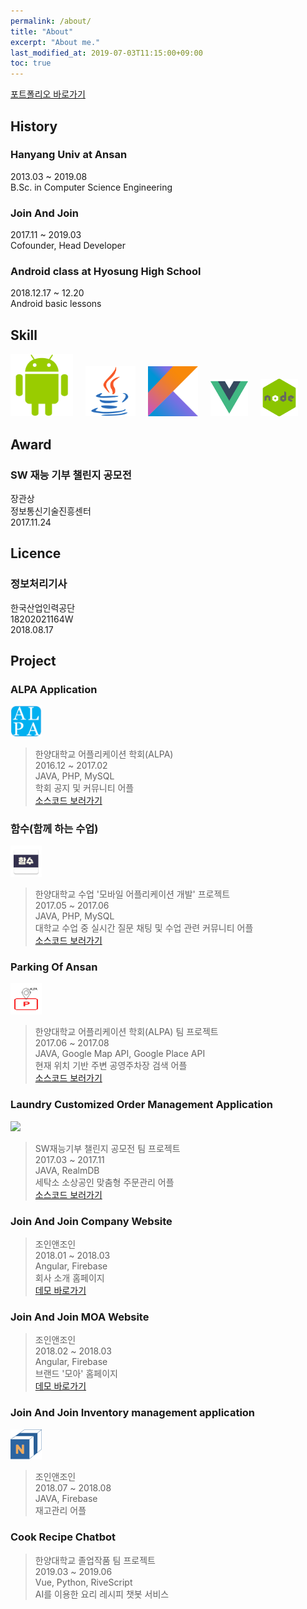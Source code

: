 ```yaml
---
permalink: /about/
title: "About"
excerpt: "About me."
last_modified_at: 2019-07-03T11:15:00+09:00
toc: true
---
```


[포트폴리오 바로가기][portfolio]

## History

### Hanyang Univ at Ansan 

2013.03 ~ 2019.08  
B.Sc. in Computer Science Engineering

### Join And Join 

2017.11 ~ 2019.03  
Cofounder, Head Developer

### Android class at Hyosung High School 

2018.12.17 ~ 12.20  
Android basic lessons


## Skill

<img src="../assets/about/android.png" style="width: 100px; margin-right: 16px">
<img src="../assets/about/java.png" style="width: 80px; margin-right: 16px">
<img src="../assets/about/kotlin.png" style="width: 80px; margin-right: 16px">
<img src="../assets/about/vue.png" style="width: 60px; margin-right: 16px">
<img src="../assets/about/nodejs.png" style="width: 60px">

## Award

### SW 재능 기부 챌린지 공모전
장관상  
정보통신기술진흥센터  
2017.11.24

## Licence

### 정보처리기사  
한국산업인력공단  
18202021164W  
2018.08.17

## Project
### ALPA Application

<img src="https://raw.githubusercontent.com/ParkBeomMin/project_alpa/master/%EA%B7%B8%EB%A6%BC1.png" style="width: 50px">

> 한양대학교 어플리케이션 학회(ALPA)  
2016.12 ~ 2017.02  
JAVA, PHP, MySQL  
학회 공지 및 커뮤니티 어플  
[소스코드 보러가기][alpa-url]  

### 함수(함께 하는 수업)

<img src="https://raw.githubusercontent.com/ParkBeomMin/TogetherClass/master/app/src/main/res/mipmap-hdpi/ic_launcher.png" style="width: 50px">

> 한양대학교 수업 '모바일 어플리케이션 개발' 프로젝트  
2017.05 ~ 2017.06  
JAVA, PHP, MySQL  
대학교 수업 중 실시간 질문 채팅 및 수업 관련 커뮤니티 어플  
[소스코드 보러가기][together-class-url]  


### Parking Of Ansan

<img src="https://raw.githubusercontent.com/ParkBeomMin/ParkingOfAnsan/master/app/src/main/res/drawable/logo.png" style="width: 50px">

> 한양대학교 어플리케이션 학회(ALPA) 팀 프로젝트  
2017.06 ~ 2017.08  
JAVA, Google Map API, Google Place API  
현재 위치 기반 주변 공영주차장 검색 어플  
[소스코드 보러가기][parking-of-ansan-url]  

### Laundry Customized Order Management Application

<img src="https://raw.githubusercontent.com/jisung0920/Darimi/master/app/src/main/res/drawable/logo.png" style="width: 50px">

> SW재능기부 챌린지 공모전 팀 프로젝트  
2017.03 ~ 2017.11  
JAVA, RealmDB  
세탁소 소상공인 맞춤형 주문관리 어플  
[소스코드 보러가기][sosang-url]  

### Join And Join Company Website

> 조인앤조인  
2018.01 ~ 2018.03  
Angular, Firebase  
회사 소개 홈페이지  
[데모 바로가기][join-company-url]  

### Join And Join MOA Website

> 조인앤조인  
2018.02 ~ 2018.03  
Angular, Firebase  
브랜드 '모아' 홈페이지  
[데모 바로가기][join-moa-url]   

### Join And Join Inventory management application

<img src="../assets/about/stock_manager_logo.png" style="width: 50px">

> 조인앤조인  
2018.07 ~ 2018.08  
JAVA, Firebase  
재고관리 어플

### Cook Recipe Chatbot

> 한양대학교 졸업작품 팀 프로젝트  
2019.03 ~ 2019.06  
Vue, Python, RiveScript  
AI를 이용한 요리 레시피 챗봇 서비스


[portfolio]: https://parkbeommin.github.io/portfolio/
[alpa-url]: https://github.com/ParkBeomMin/project_alpa
[together-class-url]: https://github.com/ParkBeomMin/TogetherClass
[parking-of-ansan-url]: https://github.com/ParkBeomMin/ParkingOfAnsan
[sosang-url]: https://github.com/jisung0920/Darimi

[join-company-url]: https://joinandjoin-69f3b.firebaseapp.com/
[join-moa-url]: https://m-o-a-5e4e9.firebaseapp.com/
